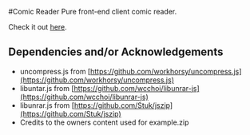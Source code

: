 #Comic Reader
Pure front-end client comic reader.

Check it out [here](https://terencewu.github.io/comic-reader/).

## Dependencies and/or Acknowledgements
- uncompress.js from [https://github.com/workhorsy/uncompress.js](https://github.com/workhorsy/uncompress.js)
- libuntar.js from [https://github.com/wcchoi/libunrar-js](https://github.com/wcchoi/libunrar-js)
- libunrar.js from [https://github.com/Stuk/jszip](https://github.com/Stuk/jszip)
- Credits to the owners content used for example.zip